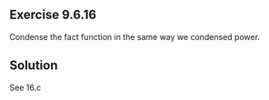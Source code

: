 ## Exercise 9.6.16
Condense the fact function in the same way we condensed power.

## Solution
See 16.c
